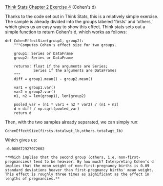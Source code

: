 [Think Stats Chapter 2 Exercise 4](http://greenteapress.com/thinkstats2/html/thinkstats2003.html#toc24) (Cohen's d)

Thanks to the code set out in Think Stats, this is a relatively simple exercise. The sample is already divided into the groups labeled 'firsts' and 'others,' which gives us an easy way to show this effect. 
Think stats sets out a simple function to return Cohen's d, which works as follows:
```
def CohenEffectSize(group1, group2):
    """Computes Cohen's effect size for two groups.
    
    group1: Series or DataFrame
    group2: Series or DataFrame
    
    returns: float if the arguments are Series;
             Series if the arguments are DataFrames
    """
    diff = group1.mean() - group2.mean()

    var1 = group1.var()
    var2 = group2.var()
    n1, n2 = len(group1), len(group2)

    pooled_var = (n1 * var1 + n2 * var2) / (n1 + n2)
    d = diff / np.sqrt(pooled_var)
    return d
```

Then, with the two samples already separated, we can simply run:
```
CohenEffectSize(firsts.totalwgt_lb,others.totalwgt_lb)
```
Which gives us:
```
-0.088672927072602
```
`**Which implies that the second group (others, i.e. non-first-pregnancies) tend to be heavier. By how much? Interpreting Cohen's d implies that the mean weight of non-first-pregnancy births is 0.09 standard deviations heaver than first-pregnancy births' mean weight. This effect is roughly three times as significant as the effect in lengths of pregnancies.**`


